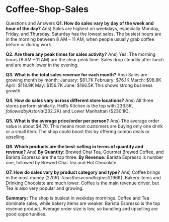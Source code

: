 # Coffee-Shop-Sales
Questions and Answers
**Q1. How do sales vary by day of the week and hour of the day?**
Ans) Sales are highest on weekdays, especially Monday, Friday, and Thursday.
Saturday has the lowest sales.
The busiest hours are in the morning between 8 AM – 11 AM, when people usually grab coffee before or during work.

**Q2. Are there any peak times for sales activity?**
Ans) Yes. The morning hours (8 AM – 11 AM) are the clear peak time.
Sales drop steadily after lunch and are much lower in the evening.

**Q3. What is the total sales revenue for each month?**
Ans) Sales are growing month by month:
January: $81.7K
February: $76.1K
March: $98.8K
April: $118.9K
May: $156.7K
June: $166.5K
This shows strong business growth.

**Q4. How do sales vary across different store locations?**
Ans) All three stores perform similarly.
Hell’s Kitchen is the top with $236.5K, followed by Astoria ($232.2K) and Lower Manhattan ($230.1K).

**Q5. What is the average price/order per person?**
Ans) The average order value is about $4.70.
This means most customers are buying only one drink or a small item.
The shop could boost this by offering combo deals or upselling.

**Q6. Which products are the best-selling in terms of quantity and revenue?**
Ans) **By Quantity**: Brewed Chai Tea, Gourmet Brewed Coffee, and Barista Espresso are the top three.
**By Revenue:** Barista Espresso is number one, followed by Brewed Chai Tea and Hot Chocolate.

**Q7. How do sales vary by product category and type?**
Ans)  Coffee brings in the most money ($270K).
Tea is the second highest ($196K).
Bakery items and Drinking Chocolate are much lower.
Coffee is the main revenue driver, but Tea is also very popular and growing.

**Summary:**
The shop is busiest in weekday mornings.
Coffee and Tea dominate sales, while bakery items are weaker.
Barista Espresso is the top revenue product.
Average order size is low, so bundling and upselling are good opportunities.
